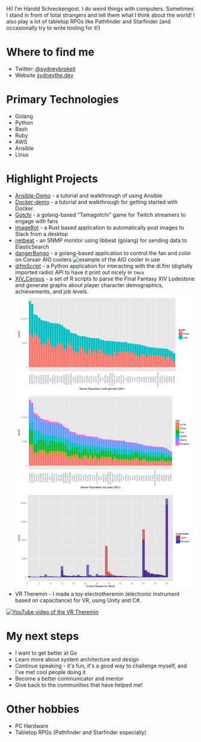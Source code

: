 Hi!  I'm Harold Schreckengost. I do weird things with computers.  Sometimes I stand in front of total strangers and
tell them what I think about the world!  I also play a lot of tabletop RPGs like Pathfinder and Starfinder (and
occasionally try to write tooling for it!)

# Where to find me
* Twitter: [@sydneybrokeit](https://twitter.com/sydneybrokeit)
* Website [sydneythe.dev](https://sydneythe.dev)

# Primary Technologies
* Golang
* Python
* Bash
* Ruby
* AWS
* Ansible
* Linux


# Highlight Projects
* [Ansible-Demo](https://github.com/hmschreck/ansible-demo) - a tutorial and walkthrough of using Ansible
* [Docker-demo](https://github.com/hmschreck/docker-demo) - a tutorial and walkthrough for getting started wtih Docker.
* [Gotchi](https://github.com/hmschreck/gotchi) - a golang-based "Tamagotchi" game for Twitch streamers to engage with
fans
* [imageBot](https://github.com/hmschreck/imageBot) - a Rust based application to automatically post images to Slack
from a desktop
* [netbeat](https://github.com/hmschreck/netbeat) - an SNMP monitor using libbeat (golang) for sending data to
ElasticSearch
* [dangerBongo](https://github.com/hmschreck/dangerBongo) - a golang-based application to control the fan and color
on Corsair AIO coolers
    ![example of the AIO cooler in use](dangerBongo.png)
* [difmScript](https://github.com/hmschreck/difmScript) - a Python application for interacting with the di.fim
(digitally imported radio) API to have it print out nicely in `tmux`
* [XIV_Census](https://github.com/hmschreck/XIV_Census) - a set of R scripts to parse the Final Fantasy XIV Lodestone
and generate graphs about player character demographics, achievements, and job levels.
    ![Graph of each server, broken down by gender](ServerGender.png)
    ![Graph of each server, broken down by race](ServerRace.png)
    ![Graph of Monk secondary and tertiary class levels](MonkCrossClasses.png)
* VR Theremin - I made a toy electrotheremin (electronic instrument based on capacitance) for VR, using Unity and C#.

[![YouTube video of the VR Theremin](https://img.youtube.com/vi/NrdL_53nhqQ/0.jpg)](https://www.youtube.com/watch?v=NrdL_53nhqQ)
  
# My next steps
* I want to get better at Go
* Learn more about system architecture and design
* Continue speaking - it's fun, it's a good way to challenge myself, and I've met cool people doing it
* Become a better communicator and mentor
* Give back to the communities that have helped me!

# Other hobbies
* PC Hardware
* Tabletop RPGs (Pathfinder and Starfinder especially)